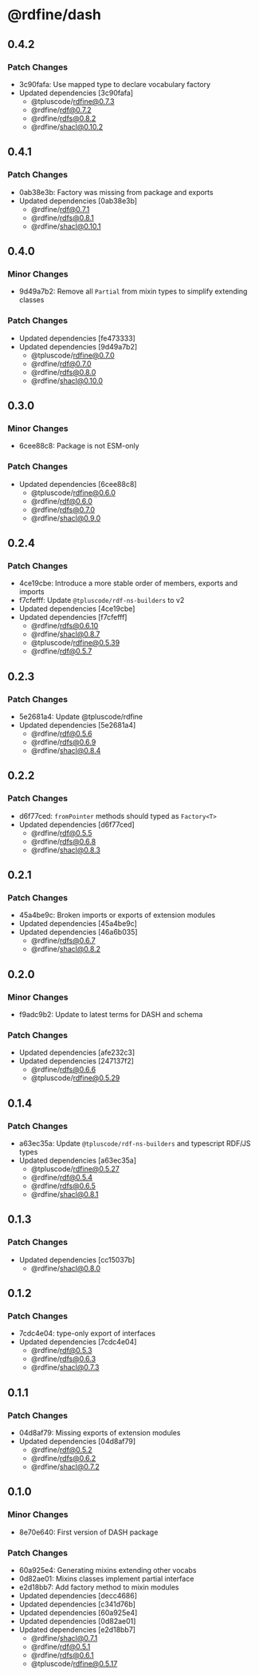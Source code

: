 # @rdfine/dash

## 0.4.2

### Patch Changes

- 3c90fafa: Use mapped type to declare vocabulary factory
- Updated dependencies [3c90fafa]
  - @tpluscode/rdfine@0.7.3
  - @rdfine/rdf@0.7.2
  - @rdfine/rdfs@0.8.2
  - @rdfine/shacl@0.10.2

## 0.4.1

### Patch Changes

- 0ab38e3b: Factory was missing from package and exports
- Updated dependencies [0ab38e3b]
  - @rdfine/rdf@0.7.1
  - @rdfine/rdfs@0.8.1
  - @rdfine/shacl@0.10.1

## 0.4.0

### Minor Changes

- 9d49a7b2: Remove all `Partial` from mixin types to simplify extending classes

### Patch Changes

- Updated dependencies [fe473333]
- Updated dependencies [9d49a7b2]
  - @tpluscode/rdfine@0.7.0
  - @rdfine/rdf@0.7.0
  - @rdfine/rdfs@0.8.0
  - @rdfine/shacl@0.10.0

## 0.3.0

### Minor Changes

- 6cee88c8: Package is not ESM-only

### Patch Changes

- Updated dependencies [6cee88c8]
  - @tpluscode/rdfine@0.6.0
  - @rdfine/rdf@0.6.0
  - @rdfine/rdfs@0.7.0
  - @rdfine/shacl@0.9.0

## 0.2.4

### Patch Changes

- 4ce19cbe: Introduce a more stable order of members, exports and imports
- f7cfefff: Update `@tpluscode/rdf-ns-builders` to v2
- Updated dependencies [4ce19cbe]
- Updated dependencies [f7cfefff]
  - @rdfine/rdfs@0.6.10
  - @rdfine/shacl@0.8.7
  - @tpluscode/rdfine@0.5.39
  - @rdfine/rdf@0.5.7

## 0.2.3

### Patch Changes

- 5e2681a4: Update @tpluscode/rdfine
- Updated dependencies [5e2681a4]
  - @rdfine/rdf@0.5.6
  - @rdfine/rdfs@0.6.9
  - @rdfine/shacl@0.8.4

## 0.2.2

### Patch Changes

- d6f77ced: `fromPointer` methods should typed as `Factory<T>`
- Updated dependencies [d6f77ced]
  - @rdfine/rdf@0.5.5
  - @rdfine/rdfs@0.6.8
  - @rdfine/shacl@0.8.3

## 0.2.1

### Patch Changes

- 45a4be9c: Broken imports or exports of extension modules
- Updated dependencies [45a4be9c]
- Updated dependencies [46a6b035]
  - @rdfine/rdfs@0.6.7
  - @rdfine/shacl@0.8.2

## 0.2.0

### Minor Changes

- f9adc9b2: Update to latest terms for DASH and schema

### Patch Changes

- Updated dependencies [afe232c3]
- Updated dependencies [247137f2]
  - @rdfine/rdfs@0.6.6
  - @tpluscode/rdfine@0.5.29

## 0.1.4

### Patch Changes

- a63ec35a: Update `@tpluscode/rdf-ns-builders` and typescript RDF/JS types
- Updated dependencies [a63ec35a]
  - @tpluscode/rdfine@0.5.27
  - @rdfine/rdf@0.5.4
  - @rdfine/rdfs@0.6.5
  - @rdfine/shacl@0.8.1

## 0.1.3

### Patch Changes

- Updated dependencies [cc15037b]
  - @rdfine/shacl@0.8.0

## 0.1.2

### Patch Changes

- 7cdc4e04: type-only export of interfaces
- Updated dependencies [7cdc4e04]
  - @rdfine/rdf@0.5.3
  - @rdfine/rdfs@0.6.3
  - @rdfine/shacl@0.7.3

## 0.1.1

### Patch Changes

- 04d8af79: Missing exports of extension modules
- Updated dependencies [04d8af79]
  - @rdfine/rdf@0.5.2
  - @rdfine/rdfs@0.6.2
  - @rdfine/shacl@0.7.2

## 0.1.0

### Minor Changes

- 8e70e640: First version of DASH package

### Patch Changes

- 60a925e4: Generating mixins extending other vocabs
- 0d82ae01: Mixins classes implement partial interface
- e2d18bb7: Add factory method to mixin modules
- Updated dependencies [decc4686]
- Updated dependencies [c341d76b]
- Updated dependencies [60a925e4]
- Updated dependencies [0d82ae01]
- Updated dependencies [e2d18bb7]
  - @rdfine/shacl@0.7.1
  - @rdfine/rdf@0.5.1
  - @rdfine/rdfs@0.6.1
  - @tpluscode/rdfine@0.5.17

